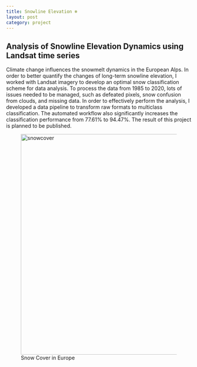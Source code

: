 ```yaml
---
title: Snowline Elevation ❄️
layout: post
category: project
---
```


## Analysis of Snowline Elevation Dynamics using Landsat time series

Climate change influences the snowmelt dynamics in the European Alps. In order to better quantify the changes of long-term snowline elevation, I worked with Landsat imagery to develop an optimal snow classification scheme for data analysis. To process the data from 1985 to 2020, lots of issues needed to be managed, such as defeated pixels, snow confusion from clouds, and missing data. In order to effectively perform the analysis, I developed a data pipeline to transform raw formats to multiclass classification. The automated workflow also significantly increases the classification performance from 77.61% to 94.47%. The result of this project is planned to be published.

<figure>
	<img src="{{ 'assets/images/snowcover.jpg' | relative_url }}" alt="snowcover"  width="600" />
	<figcaption>Snow Cover in Europe</figcaption>
</figure>
